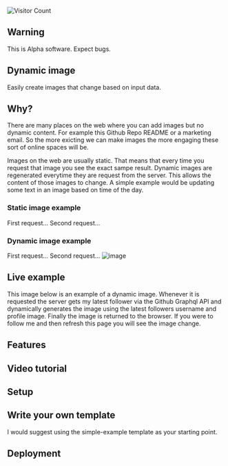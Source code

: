 ![Visitor Count](https://profile-counter.glitch.me/james-a-rob/count.svg)


## Warning
This is Alpha software. Expect bugs.


## Dynamic image
Easily create images that change based on input data.


## Why?
There are many places on the web where you can add images but no dynamic content. For example this Github Repo README or a marketing email. So the more exicting we can make images the more engaging these sort of online spaces will be. 

Images on the web are usually static. That means that every time you request that image you see the exact sampe result. Dynamic images are regenerated everytime they are request from the server. This allows the content of those images to change. A simple example would be updating some text in an image based on time of the day.

### Static image example
First request...
Second request...

### Dynamic image example
First request...
Second request... 
![image](https://dynamic-image.onrender.com/image/simple-example)

## Live example
This image below is an example of a dynamic image. Whenever it is requested the server gets my latest follower via the Github Graphql API and dynamically generates the image using the latest followers username and profile image. Finally the image is returned to the browser. If you were to follow me and then refresh this page you will see the image change.

## Features 

## Video tutorial

## Setup

## Write your own template
I would suggest using the simple-example template as your starting point.

## Deployment
